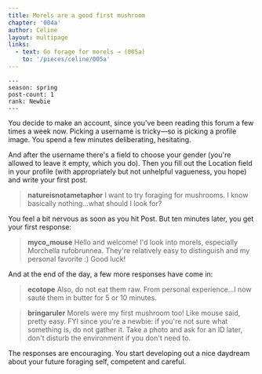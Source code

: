 ```yaml
---
title: Morels are a good first mushroom
chapter: '004a'
author: Celine
layout: multipage
links:
  - text: Go forage for morels → (005a)
    to: '/pieces/celine/005a'
---
```

```
---
season: spring
post-count: 1
rank: Newbie
---
```
You decide to make an account, since you've been reading this forum a few times a week now. Picking a username is tricky—so is picking a profile image. You spend a few minutes deliberating, hesitating.

And after the username there's a field to choose your gender (you're allowed to leave it empty, which you do). Then you fill out the Location field in your profile (with appropriately but not unhelpful vagueness, you hope) and write your first post.

>**natureisnotametaphor** I want to try foraging for mushrooms. I know basically nothing…what should I look for?

You feel a bit nervous as soon as you hit Post. But ten minutes later, you get your first response:

>**myco_mouse** Hello and welcome! I'd look into morels, especially Morchella rufobrunnea. They're relatively easy to distinguish and my personal favorite :) Good luck!

And at the end of the day, a few more responses have come in:

>**ecotope** Also, do not eat them raw. From personal experience…I now sauté them in butter for 5 or 10 minutes.

>**bringaruler** Morels were my first mushroom too! Like mouse said, pretty easy. FYI since you're a newbie: if you're not sure what something is, do not gather it. Take a photo and ask for an ID later, don't disturb the environment if you don't need to.

The responses are encouraging. You start developing out a nice daydream about your future foraging self, competent and careful.
